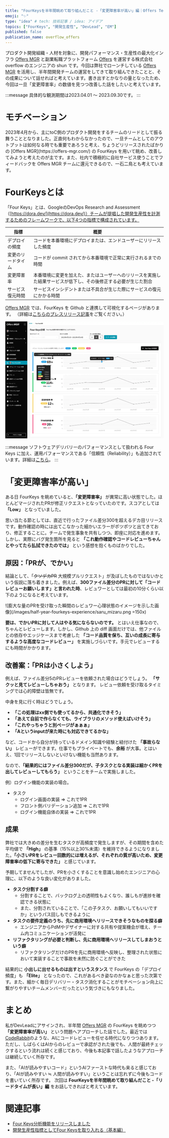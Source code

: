 ```yaml
---
title: "FourKeysを半年間眺めて取り組んだこと -「変更障害率が高い」編｜Offers Tech Blog"
emoji: "✨"
type: "idea" # tech: 技術記事 / idea: アイデア
topics: ["FourKeys", "開発生産性", "DevLead", "EM"]
published: false
publication_name: overflow_offers
---
```

<!-- textlint-disable ja-technical-writing/sentence-length -->
プロダクト開発組織・人材を対象に、開発パフォーマンス・生産性の最大化インフラ [Offers MGR](https://offers-mgr.com/) と副業転職プラットフォーム [Offers](https://offers.jp) を運営する株式会社 overflow のエンジニアの shun です。今回は弊社でローンチしている [Offers MGR](https://offers-mgr.com/) を活用し、半年間開発チームの運営をしてきて取り組んできたことと、その成果について話せればと考えています。書き出すとかなりの量となったため、今回は一旦「変更障害率」の数値を見つつ改善した話をしたいと考えています。
<!-- textlint-enable ja-technical-writing/sentence-length -->
:::message
具体的な観測期間は2023.04.01 〜 2023.09.30です。
:::

# モチベーション
<!-- textlint-disable ja-technical-writing/sentence-length -->2023年4月から、主にtoC側のプロダクト開発をするチームのリードとして振る舞うこととなりました。正直何もわからなかったので、一旦チームとしてのアウトプットは如何なる時でも重要であろうと考え、ちょうどリリースされたばかりの [Offers MGR](https://offers-mgr.com/) の FourKeys を用いて眺め、改善してみようと考えたのが主です。また、社内で積極的に自社サービス使うことでフィードバックを Offers MGR チームに還元できるので、一石二鳥とも考えています。<!-- textlint-enable ja-technical-writing/sentence-length -->

# FourKeysとは
「Four Keys」とは、GoogleのDevOps Research and Assessment（[https://dora.dev/](https://dora.dev/)）チームが提唱した開発生産性を計測するためのフレームワークで、以下4つの指標で構成されています。

|指標|概要|
|---|---|
|デプロイの頻度| コードを本番環境にデプロイまたは、エンドユーザーにリリースした頻度|
|変更のリードタイム| コードが commit されてから本番環境で正常に実行されるまでの時間|
|変更障害率| 本番環境に変更を加えた、またはユーザーへのリリースを実施した結果サービスが低下し、その後修正する必要が生じた割合|
|サービス復元時間| サービスインシデントまたは不具合が生じた際にサービスの復元にかかる時間|

[Offers MGR](https://offers-mgr.com/) では、FourKeys を Github と連携して可視化するページがあります。
（詳細は[こちらのプレスリリース記事](https://prtimes.jp/main/html/rd/p/000000100.000053307.html#:~:text=%E3%80%8CFour%20Keys%E3%80%8D%E3%81%A8%E3%81%AF&text=Four%20Keys%E3%82%BD%E3%83%95%E3%83%88%E3%82%A6%E3%82%A7%E3%82%A2%E9%96%8B%E7%99%BA%E3%82%92,%E3%81%A7%E3%81%8D%E3%82%8B%E3%82%88%E3%81%86%E3%81%AB%E3%81%AA%E3%82%8A%E3%81%BE%E3%81%99%E3%80%82)をご覧ください。）

![Offers MGR FourKeys画面のサンプル画像](/images/half-year-fourkeys-experience/offers-mgr-fourkeys-sample.webp)

:::message
ソフトウェアデリバリーのパフォーマンスとして扱われる Four Keys に加え、運用パフォーマンスである「信頼性（Reliability）」も追加されています。詳細は[こちら](https://cloud.google.com/blog/ja/products/devops-sre/dora-2022-accelerate-state-of-devops-report-now-out)。
:::

# 「変更障害率が高い」
ある日 FourKeys を眺めていると、**「変更障害率」** が異常に高い状態でした。ほとんどマージされたPRが修正リクエストとなっていたのです。スコアとしては **「Low」** となっていました。

思い当たる節としては、直近で行ったファイル差分300を超えるデカ目リリースです。動作確認の時には出てこなかった細かいエラーがポツポツと出てきており、修正することに。チームで発生事象を共有しつつ、即座に対応を進めます。しかし、実際にバグ発生箇所を見ると **「これ動作確認やコードレビューちゃんとやってたら払拭できたのでは」** という感想を抱くものばかりでした。

## 原因：「PRが、でかい」
結論として、「~~クソデカPR~~ 大規模プルリクエスト」が及ぼしたものではないかという仮説に落ち着きました。例えば、**300ファイル差分のPRに対して「コードレビューお願いします」と言われた時**、レビュワーとしては最初の10分くらい以下のようになると考えています。

<!-- textlint-disable ja-technical-writing/no-exclamation-question-mark -->![膨大な量のPRを受け取った瞬間のレビュワー心理状態のイメージを示した画像](/images/half-year-fourkeys-experience/saru_mizaru.png =150x)<!-- textlint-enable ja-technical-writing/no-exclamation-question-mark -->

**要は、でかいPRに対して人はやる気にならないのです。** とはいえ仕事なので、ちゃんとレビューします。しかし、Github 上の diff 画面だけでは、他ファイルとの依存やエッジケースまで考慮した **「コード品質を保ち、互いの成長に寄与するような高度なコードレビュー」** を実施しづらいです。手元でレビューするにも時間がかかります。

## 改善案：「PRは小さくしよう」
例えば、ファイル差分5のPRレビューを依頼された場合はどうでしょう。
**「サクッと見てレビューしちゃおう」** となります。
レビュー依頼を受け取るタイミングでは心的障壁は皆無です。

中身を見に行く時はどうでしょう。
- **「この処理はxx側でも使ってるから、共通化できそう」**
- **「あえて自前で作らなくても、ライブラリのメソッド使えばいけそう」**
- **「これやっちゃうと別ページがぁぁぁ」**
- **「Aというinputが来た時にも対応できてるかな」**

など、コードから自分が持っているドメイン知識や経験と紐付けた **「事故らない」** レビューができます。仕事でもプライベートでも、**余裕** が大事。とはいえ、1回でリリースしないといけない機能も当然あります。

なので、**「結果的にはファイル差分300だが、子タスクとなる実装は細かくPRを出してレビューしてもらう」** ということをチームで実施しました。

例）ログイン機能の実装の場合。
- タスク
  - ログイン画面の実装 => これで1PR
  - フロント側バリデーション追加 => これで1PR
  - ログイン機能自体の実装 => これで1PR

## 成果
弊社では大きめの差分を生むタスクが高頻度で発生しますが、その期間を含めた平均値で  **「High」** の基準（15%以上30%未満）を維持できるようになりました。**「小さいPRをレビュー回数的には増えるが、それぞれの質が高いため、変更障害率の低下に寄与できた」** と感じています。

予期してませんでしたが、PRを小さくすることを意識し始めたエンジニアの心理に、以下のような良い変化がありました。

- **タスク分割する癖**
  - 分割することで、バックログ上の透明性もよくなり、誰しもが進捗を確認できる状態に
  - また、分割されていることで、「この子タスク、お願いしてもいいですか」というパス回しもできるように
- **タスクの要件定義のうち、先に商用環境へリリースできそうなものを探る癖**
  - エンジニアからPdMやデザイナーに対する共有や提案機会が増え、チーム内コミュニケーションが活発に
- **リファクタリングが必要と判断し、先に商用環境へリリースしてしまおうという癖**
  - リファクタリングだけのPRを先に商用環境へ反映し、整理された状態において実装することで事故を未然に防ぐことができた

結果的に **小出しに出せるものは出すというスタンス** で FourKeys の「デプロイ頻度」も **「Elite」** となったので、これがあるべき姿なのかなぁと思った次第です。また、細かく毎日デリバリー・タスク消化することがモチベーション向上に繋がりやすいチームメンバーだったという気づきにもなりました。

# まとめ
私がDevLeadにアサインされ、半年間 [Offers MGR](https://offers-mgr.com/) の FourKeys を眺めつつ **「変更障害率が高い」** という問題へアプローチした話でした。最近では [CodeRabbit](https://coderabbit.ai/)のような、AIにコードレビューを任せる時代になりつつあります。ただし、しばらくはAIからのレビューで承認がされた後でも、人間が最終チェックするという流れは続くと感じており、今後も本記事で話したようなアプローチは継続していく所存です。
<!-- textlint-disable ja-technical-writing/no-doubled-joshi -->
また、「AIが読みやすいコード」というAIファーストな時代も来ると感じており、「AIが読みやすい ≒ 人間が読みやすい」ということは忘れずに今後もコードを書いていく所存です。<!-- textlint-enable ja-technical-writing/no-doubled-joshi -->
次回は **FourKeysを半年間眺めて取り組んだこと -「リードタイムが長い」編** をお話しできればと考えています。

# 関連記事
- [Four Keys分析機能をリリースしました](https://zenn.dev/offersmgr/articles/da0df6e4d91746)
- [開発生産性指標としてFour Keysを取り入れる（基本編）](https://zenn.dev/offersmgr/articles/202eaed6899dc2)